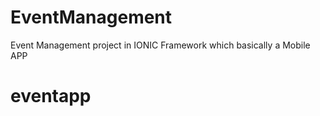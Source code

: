 # EventManagement
Event Management project in IONIC Framework which basically a Mobile APP
# eventapp
